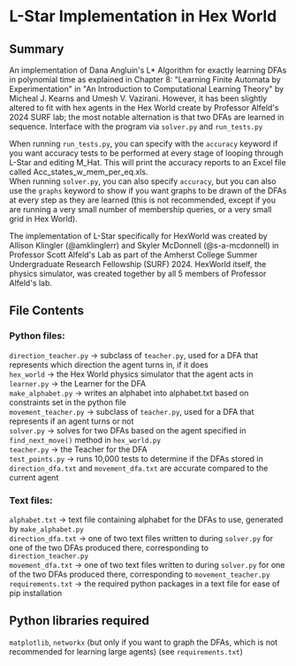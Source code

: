 # L-Star Implementation in Hex World

## Summary
An implementation of Dana Angluin's L* Algorithm for exactly learning DFAs in polynomial time as explained in Chapter 8: "Learning Finite Automata by Experimentation" in "An Introduction to Computational Learning Theory" by Micheal J. Kearns and Umesh V. Vazirani. However, it has been slightly altered to fit with hex agents in the Hex World create by Professor Alfeld's 2024 SURF lab; the most notable alternation is that two DFAs are learned in sequence.
Interface with the program via `solver.py` and `run_tests.py`

When running `run_tests.py`, you can specify with the `accuracy` keyword if you want accuracy tests to be performed at every stage of looping through L-Star and editing M_Hat. This will print the accuracy reports to an Excel file called Acc_states_w_mem_per_eq.xls. <br/>
When running `solver.py`, you can also specify `accuracy`, but you can also use the `graphs` keyword to show if you want graphs to be drawn of the DFAs at every step as they are learned (this is not recommended, except if you are running a very small number of membership queries, or a very small grid in Hex World).

The implementation of L-Star specifically for HexWorld was created by Allison Klingler (@amklinglerr) and Skyler McDonnell (@s-a-mcdonnell) in Professor Scott Alfeld's Lab as part of the Amherst College Summer Undergraduate Research Fellowship (SURF) 2024. HexWorld itself, the physics simulator, was created together by all 5 members of Professor Alfeld's lab.

## File Contents
### Python files:<br/>
`direction_teacher.py` -> subclass of `teacher.py`, used for a DFA that represents which direction the agent turns in, if it does <br/>
`hex_world` -> the Hex World physics simulator that the agent acts in <br/>
`learner.py` -> the Learner for the DFA <br/>
`make_alphabet.py` -> writes an alphabet into alphabet.txt based on constraints set in the python file <br/>
`movement_teacher.py` -> subclass of `teacher.py`, used for a DFA that represents if an agent turns or not <br/>
`solver.py` -> solves for two DFAs based on the agent specified in `find_next_move()` method in `hex_world.py` <br/>
`teacher.py` -> the Teacher for the DFA <br/>
`test_points.py` -> runs 10,000 tests to determine if the DFAs stored in `direction_dfa.txt` and `movement_dfa.txt` are accurate compared to the current agent <br/>

### Text files:
`alphabet.txt` -> text file containing alphabet for the DFAs to use, generated by `make_alphabet.py` <br/>
`direction_dfa.txt` -> one of two text files written to during `solver.py` for one of the two DFAs produced there, corresponding to `direction_teacher.py` <br/>
`movement_dfa.txt` -> one of two text files written to during `solver.py` for one of the two DFAs produced there, corresponding to `movement_teacher.py` <br/>
`requirements.txt` -> the required python packages in a text file for ease of pip installation <br/>

## Python libraries required
`matplotlib`, `networkx` (but only if you want to graph the DFAs, which is not recommended for learning large agents) (see `requirements.txt`)

